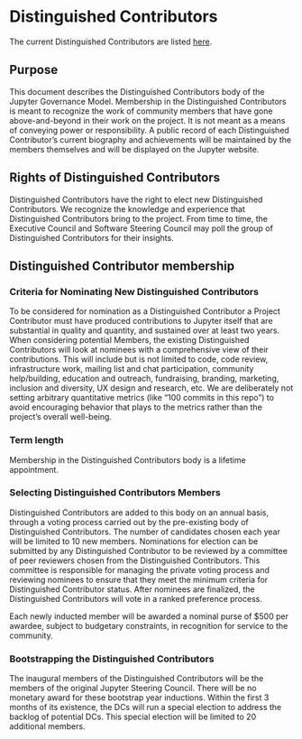 # Distinguished Contributors

The current Distinguished Contributors are listed [here](https://jupyter.org/about#distinguished-contributors).

## Purpose
This document describes the Distinguished Contributors body of the Jupyter Governance Model. Membership in the Distinguished Contributors is meant to recognize the work of community members that have gone above-and-beyond in their work on the project. It is not meant as a means of conveying power or responsibility. A public record of each Distinguished Contributor’s current biography and achievements will be maintained by the members themselves and will be displayed on the Jupyter website.

## Rights of Distinguished Contributors
Distinguished Contributors have the right to elect new Distinguished Contributors. We recognize the knowledge and experience that Distinguished Contributors bring to the project. From time to time, the Executive Council and Software Steering Council may poll the group of Distinguished Contributors for their insights.

## Distinguished Contributor membership

### Criteria for Nominating New Distinguished Contributors
To be considered for nomination as a Distinguished Contributor a Project Contributor must have produced contributions to Jupyter itself that are substantial in quality and quantity, and sustained over at least two years. When considering potential Members, the existing Distinguished Contributors will look at nominees with a comprehensive view of their contributions. This will include but is not limited to code, code review, infrastructure work, mailing list and chat participation, community help/building, education and outreach, fundraising, branding, marketing, inclusion and diversity, UX design and research, etc. We are deliberately not setting arbitrary quantitative metrics (like “100 commits in this repo”) to avoid encouraging behavior that plays to the metrics rather than the project’s overall well-being. 

### Term length
Membership in the Distinguished Contributors body is a lifetime appointment. 

### Selecting Distinguished Contributors Members
Distinguished Contributors are added to this body on an annual basis, through a voting process carried out by the pre-existing body of Distinguished Contributors. The number of candidates chosen each year will be limited to 10 new members. Nominations for election can be submitted by any Distinguished Contributor to be reviewed by a committee of peer reviewers chosen from the Distinguished Contributors. This committee is responsible for managing the private voting process and reviewing nominees to ensure that they meet the minimum criteria for Distinguished Contributor status. After nominees are finalized, the Distinguished Contributors will vote in a ranked preference process. 

Each newly inducted member will be awarded a nominal purse of $500 per awardee, subject to budgetary constraints, in recognition for service to the community.

### Bootstrapping the Distinguished Contributors
The inaugural members of the Distinguished Contributors will be the members of the original Jupyter Steering Council. There will be no monetary award for these bootstrap year inductions. Within the first 3 months of its existence, the DCs will run a special election to address the backlog of potential DCs. This special election will be limited to 20 additional members.
